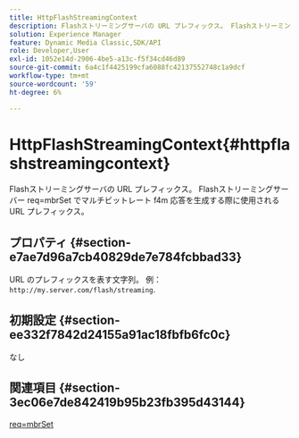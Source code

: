 ```yaml
---
title: HttpFlashStreamingContext
description: Flashストリーミングサーバの URL プレフィックス。 Flashストリーミングサーバー req=mbrSet でマルチビットレート f4m 応答を生成する際に使用される URL プレフィックス。
solution: Experience Manager
feature: Dynamic Media Classic,SDK/API
role: Developer,User
exl-id: 1052e14d-2906-4be5-a13c-f5f34cd46d89
source-git-commit: 6a4c1f4425199cfa6088fc42137552748c1a9dcf
workflow-type: tm+mt
source-wordcount: '59'
ht-degree: 6%

---
```


# HttpFlashStreamingContext{#httpflashstreamingcontext}

Flashストリーミングサーバの URL プレフィックス。 Flashストリーミングサーバー req=mbrSet でマルチビットレート f4m 応答を生成する際に使用される URL プレフィックス。

## プロパティ {#section-e7ae7d96a7cb40829de7e784fcbbad33}

URL のプレフィックスを表す文字列。 例： `http://my.server.com/flash/streaming`.

## 初期設定 {#section-ee332f7842d24155a91ac18fbfb6fc0c}

なし

## 関連項目 {#section-3ec06e7de842419b95b23fb395d43144}

[req=mbrSet](../../../../../is-api/http-ref/image-serving-api-ref/c-http-protocol-reference/c-command-reference/r-req/r-mbrset.md#reference-603d75babde74508a878c27bd4cced73)
